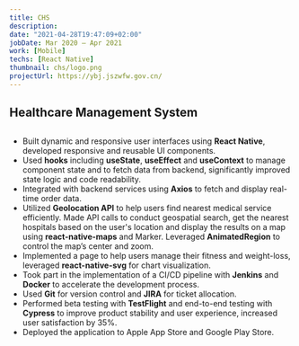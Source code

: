 ```yaml
---
title: CHS
description: 
date: "2021-04-28T19:47:09+02:00"
jobDate: Mar 2020 — Apr 2021
work: [Mobile]
techs: [React Native]
thumbnail: chs/logo.png
projectUrl: https://ybj.jszwfw.gov.cn/
---
```

##  Healthcare Management System 		                                  	 <br>
##
- Built dynamic and responsive user interfaces using **React Native**, developed 
responsive and reusable UI components.
- Used **hooks** including **useState**, **useEffect** and **useContext** to manage 
component state and to fetch data from backend, significantly improved state 
logic and code readability.
- Integrated with backend services using **Axios** to fetch and display real-time 
order data.
- Utilized **Geolocation API** to help users find nearest medical service efficiently. 
Made API calls to conduct geospatial search, get the nearest hospitals 
based on the user's location and display the results on a map using 
**react-native-maps** and Marker. Leveraged **AnimatedRegion** to control the 
map’s center and zoom.
- Implemented a page to help users manage their fitness and weight-loss, 
leveraged **react-native-svg** for chart visualization.
- Took part in the implementation of a CI/CD pipeline with **Jenkins** and **Docker** 
to accelerate the development process.
- Used **Git** for version control and  **JIRA** for ticket allocation.
- Performed beta testing with **TestFlight** and end-to-end testing with **Cypress** 
to improve product stability and user experience, increased user satisfaction 
by 35%.
- Deployed the application to Apple App Store and Google Play Store.